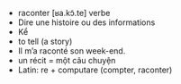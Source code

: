 
- raconter	[ʁa.kɔ̃.te]	verbe
- Dire une histoire ou des informations
- Kể
- to tell (a story)
- Il m’a raconté son week-end.
- un récit = một câu chuyện
- Latin: re + computare (compter, raconter)